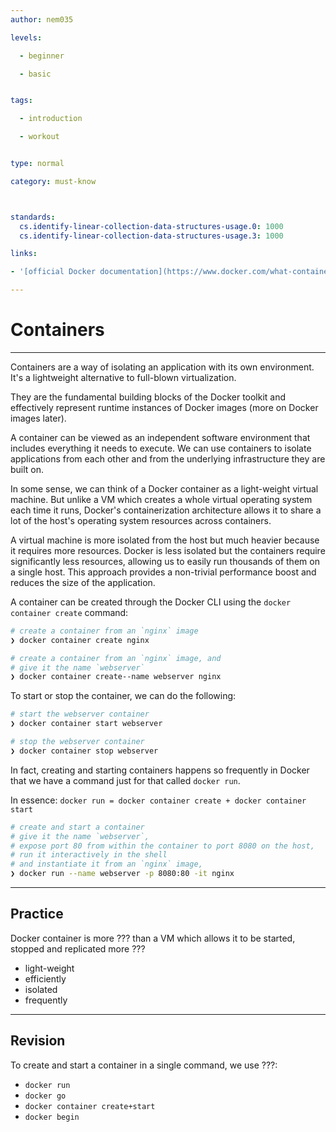 ```yaml
---
author: nem035

levels:

  - beginner

  - basic


tags:

  - introduction

  - workout


type: normal

category: must-know



standards:
  cs.identify-linear-collection-data-structures-usage.0: 1000
  cs.identify-linear-collection-data-structures-usage.3: 1000

links:

- '[official Docker documentation](https://www.docker.com/what-container)'

---
```

# Containers
---


Containers are a way of isolating an application with its own environment. It's a lightweight alternative to full-blown virtualization.

They are the fundamental building blocks of the Docker toolkit and effectively represent runtime instances of Docker images (more on Docker images later).

A container can be viewed as an independent software environment that includes everything it needs to execute. We can use containers to isolate applications from each other and from the underlying infrastructure they are built on.

In some sense, we can think of a Docker container as a light-weight virtual machine. But unlike a VM which creates a whole virtual operating system each time it runs, Docker's containerization architecture allows it to share a lot of the host's operating system resources across containers.

A virtual machine is more isolated from the host but much heavier because it requires more resources. Docker is less isolated but the containers require significantly less resources, allowing us to easily run thousands of them on a single host. This approach provides a non-trivial performance boost and reduces the size of the application.

A container can be created through the Docker CLI using the `docker container create` command:

```bash
# create a container from an `nginx` image
❯ docker container create nginx

# create a container from an `nginx` image, and
# give it the name `webserver`
❯ docker container create--name webserver nginx
```

To start or stop the container, we can do the following:

```bash
# start the webserver container
❯ docker container start webserver

# stop the webserver container
❯ docker container stop webserver
```

In fact, creating and starting containers happens so frequently in Docker that we have a command just for that called `docker run`.

In essence: `docker run = docker container create + docker container start`

```bash
# create and start a container
# give it the name `webserver`,
# expose port 80 from within the container to port 8080 on the host,
# run it interactively in the shell
# and instantiate it from an `nginx` image,
❯ docker run --name webserver -p 8080:80 -it nginx
```

---
## Practice

Docker container is more ??? than a VM which allows it to be started, stopped and replicated more ???

* light-weight
* efficiently
* isolated
* frequently

---
## Revision

To create and start a container in a single command, we use ???:

* `docker run`
* `docker go`
* `docker container create+start`
* `docker begin`
